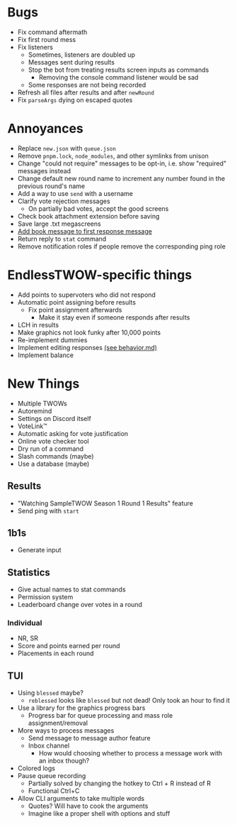 # Bugs
- Fix command aftermath
- Fix first round mess
- Fix listeners
	- Sometimes, listeners are doubled up
	- Messages sent during results
	- Stop the bot from treating results screen inputs as commands
		- Removing the console command listener would be sad
	- Some responses are not being recorded
- Refresh all files after results and after `newRound`
- Fix `parseArgs` dying on escaped quotes

# Annoyances
- Replace `new.json` with `queue.json`
- Remove `pnpm.lock`, `node_modules`, and other symlinks from unison
- Change "could not require" messages to be opt-in, i.e. show "required" messages instead
- Change default new round name to increment any number found in the previous round's name
- Add a way to use `send` with a username
- Clarify vote rejection messages
	- On partially bad votes, accept the good screens
- Check book attachment extension before saving
- Save large .txt megascreens
- [Add book message to first response message](behavior.md#first-response-message)
- Return reply to `stat` command
- Remove notification roles if people remove the corresponding ping role

# EndlessTWOW-specific things
- Add points to supervoters who did not respond
- Automatic point assigning before results
	- Fix point assignment afterwards
		- Make it stay even if someone responds after results
- LCH in results
- Make graphics not look funky after 10,000 points
- Re-implement dummies
- Implement editing responses [(see behavior.md)](behavior.md#editing-behavior)
- Implement balance

# New Things
- Multiple TWOWs
- Autoremind
- Settings on Discord itself
- VoteLink™
- Automatic asking for vote justification
- Online vote checker tool
- Dry run of a command
- Slash commands (maybe)
- Use a database (maybe)

## Results
- "Watching SampleTWOW Season 1 Round 1 Results" feature
- Send ping with `start`

## 1b1s
- Generate input

## Statistics
- Give actual names to stat commands
- Permission system
- Leaderboard change over votes in a round

### Individual
- NR, SR
- Score and points earned per round
- Placements in each round

## TUI
- Using `blessed` maybe?
	- `reblessed` looks like `blessed` but not dead! Only took an hour to find it
- Use a library for the graphics progress bars
	- Progress bar for queue processing and mass role assignment/removal
- More ways to process messages
	- Send message to message author feature
	- Inbox channel
		- How would choosing whether to process a message work with an inbox though?
- Colored logs
- Pause queue recording
	- Partially solved by changing the hotkey to Ctrl + R instead of R
	- Functional Ctrl+C
- Allow CLI arguments to take multiple words
	- Quotes? Will have to cook the arguments
	- Imagine like a proper shell with options and stuff